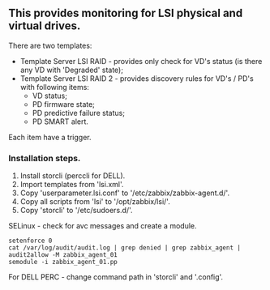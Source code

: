 ## This provides monitoring for LSI physical and virtual drives.
There are two templates:
  - Template Server LSI RAID - provides only check for VD's status (is there any VD with 'Degraded' state);
  - Template Server LSI RAID 2 - provides discovery rules for VD's / PD's with following items:
    - VD status;
    - PD firmware state;
    - PD predictive failure status;
    - PD SMART alert.

  Each item have a trigger.


### Installation steps.

1. Install storcli (perccli for DELL).
2. Import templates from 'lsi.xml'.
3. Copy 'userparameter.lsi.conf' to '/etc/zabbix/zabbix-agent.d/'.
4. Copy all scripts from 'lsi' to '/opt/zabbix/lsi/'.
5. Copy 'storcli' to '/etc/sudoers.d/'.


SELinux - check for avc messages and create a module.

   ```
   setenforce 0
   cat /var/log/audit/audit.log | grep denied | grep zabbix_agent | audit2allow -M zabbix_agent_01
   semodule -i zabbix_agent_01.pp
   ```

For DELL PERC - change command path in 'storcli' and '.config'.

